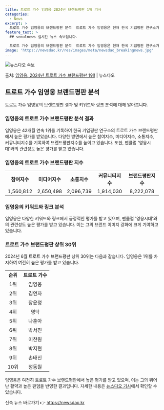 ```yaml
---
title: 트로트 가수 임영웅 2024년 브랜드평판 1위 기사
categories:
  - News
excerpt: >
  트로트 가수 임영웅의 브랜드평판 분석  트로트 가수 임영웅은 현재 한국 기업평판 연구소가 발표한 트로트 가수…
feature_text: >
  ## seoulnews 실시간 뉴스 속보입니다.

  트로트 가수 임영웅의 브랜드평판 분석  트로트 가수 임영웅은 현재 한국 기업평판 연구소가 발표한 트로트 가수…
image: 'https://newsdao.kr/res/images/meta/newsdao_breakingnews.jpg'
---
```


![뉴스다오 속보](https://newsdao.kr/res/images/meta/newsdao_breakingnews.jpg)

<p>출처: <a href="https://newsdao.kr/4396" rel="dofollow">임영웅, 2024년 트로트 가수 브랜드평판 1위!</a> | 뉴스다오</p>

<h2 data-ke-size="size26">트로트 가수 임영웅 브랜드평판 분석</h2>
<p data-ke-size="size16">트로트 가수 임영웅의 브랜드평판 결과 및 키워드와 링크 분석에 대해 알아봅니다.</p>

<h3>임영웅의 트로트 가수 브랜드평판 분석 결과</h3>
<p data-ke-size="size16">임영웅은 42개월 연속 1위를 기록하여 한국 기업평판 연구소의 트로트 가수 브랜드평판에서 높은 평가를 받았습니다. 다양한 방면에서 높은 참여지수, 미디어지수, 소통지수, 커뮤니티지수를 기록하여 브랜드평판지수를 높이고 있습니다. 또한, 팬클럽 '영웅시대'와의 관련성도 높은 평가를 받고 있습니다.</p>

<h3>임영웅의 트로트 가수 브랜드평판 지수</h3>
<table>
	<tr>
		<td style="text-align: center; height: 17px;"><b>참여지수</b></td>
		<td style="text-align: center; height: 17px;"><b>미디어지수</b></td>
		<td style="text-align: center; height: 17px;"><b>소통지수</b></td>
		<td style="text-align: center; height: 17px;"><b>커뮤니티지수</b></td>
		<td style="text-align: center; height: 17px;"><b>브랜드평판지수</b></td>
	</tr>
	<tr>
		<td style="text-align: center; height: 17px;">1,560,812</td>
		<td style="text-align: center; height: 17px;">2,650,498</td>
		<td style="text-align: center; height: 17px;">2,096,739</td>
		<td style="text-align: center; height: 17px;">1,914,030</td>
		<td style="text-align: center; height: 17px;">8,222,078</td>
	</tr>
</table>

<h3>임영웅의 키워드와 링크 분석</h3>
<p data-ke-size="size16">임영웅은 다양한 키워드와 링크에서 긍정적인 평가를 받고 있으며, 팬클럽 '영웅시대'와의 관련성도 높은 평가를 받고 있습니다. 이는 그의 브랜드 이미지 강화에 크게 기여하고 있습니다.</p>

<h3>트로트 가수 브랜드평판 상위 30위</h3>
<p data-ke-size="size16">2024년 6월 트로트 가수 브랜드평판 상위 30위는 다음과 같습니다. 임영웅은 1위를 차지하여 여전히 높은 평가를 받고 있습니다.</p>
<table>
	<tr>
		<td style="text-align: center; height: 17px;"><b>순위</b></td>
		<td style="text-align: center; height: 17px;"><b>트로트 가수</b></td>
	</tr>
	<tr>
		<td style="text-align: center; height: 17px;">1위</td>
		<td style="text-align: center; height: 17px;">임영웅</td>
	</tr>
	<tr>
		<td style="text-align: center; height: 17px;">2위</td>
		<td style="text-align: center; height: 17px;">김연자</td>
	</tr>
	<tr>
		<td style="text-align: center; height: 17px;">3위</td>
		<td style="text-align: center; height: 17px;">장윤정</td>
	</tr>
	<tr>
		<td style="text-align: center; height: 17px;">4위</td>
		<td style="text-align: center; height: 17px;">영탁</td>
	</tr>
	<tr>
		<td style="text-align: center; height: 17px;">5위</td>
		<td style="text-align: center; height: 17px;">나훈아</td>
	</tr>
	<tr>
		<td style="text-align: center; height: 17px;">6위</td>
		<td style="text-align: center; height: 17px;">박서진</td>
	</tr>
	<tr>
		<td style="text-align: center; height: 17px;">7위</td>
		<td style="text-align: center; height: 17px;">이찬원</td>
	</tr>
	<tr>
		<td style="text-align: center; height: 17px;">8위</td>
		<td style="text-align: center; height: 17px;">박지현</td>
	</tr>
	<tr>
		<td style="text-align: center; height: 17px;">9위</td>
		<td style="text-align: center; height: 17px;">손태진</td>
	</tr>
	<tr>
		<td style="text-align: center; height: 17px;">10위</td>
		<td style="text-align: center; height: 17px;">정동원</td>
	</tr>
</table>

<p data-ke-size="size16">임영웅은 여전히 트로트 가수 브랜드평판에서 높은 평가를 받고 있으며, 이는 그의 뛰어난 활약과 높은 팬덤을 반영한 결과입니다. 자세한 내용은 <a href="https://newsdao.kr/4396">뉴스다오 기사</a>에서 확인할 수 있습니다.</p> 

신속 뉴스 바로가기 👉 <a href="https://newsdao.kr" rel="dofollow">https://newsdao.kr</a>



